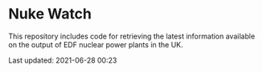 # Nuke Watch

This repository includes code for retrieving the latest information available on the output of EDF nuclear power plants in the UK.

Last updated: 2021-06-28 00:23